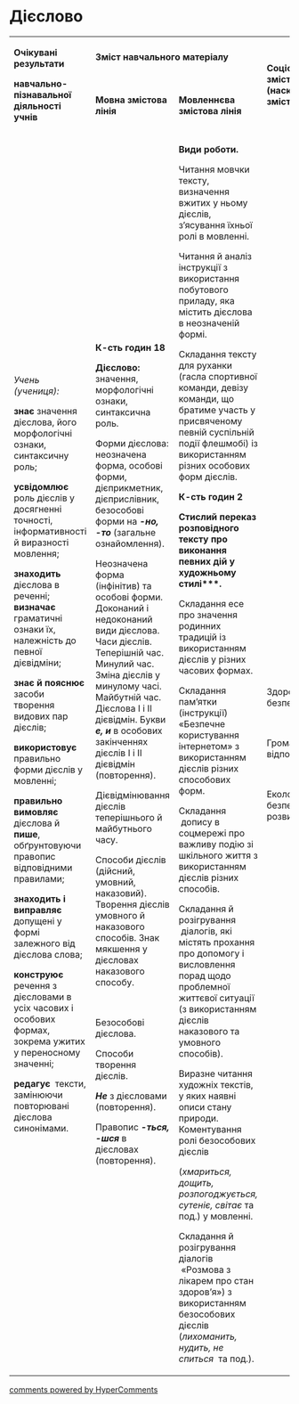 <div id="hypercomments_widget" class="js-hypercomments-widget invisible"></div>

# Дієслово


<table>
<tbody>
<tr>
<td rowspan="2">
<p><strong>Очікувані результати</strong></p>
<p><strong>навчально-пізнавальної діяльності учнів</strong></p>
</td>
<td colspan="2">
<p><strong>Зміст навчального матеріалу</strong></p>
</td>
<td rowspan="2">
<p><strong>Соціокультурна змістова лінія (наскрізні змістові лінії)</strong></p>
</td>
<td rowspan="2">
<p><strong>Діяльнісна змістова лінія (компетентності)</strong></p>
</td>
</tr>
<tr>
<td>
<p><strong>Мовна змістова лінія &nbsp;</strong></p>
</td>
<td>
<p><strong>Мовленнєва змістова лінія </strong></p>
</td>
</tr>
<tr>
<td>
<p><em><span>Учень (учениця):</span></em></p>
<p><strong>знає</strong><span> значення дієслова, його морфологічні ознаки, синтаксичну роль; </span><strong>&nbsp;</strong></p>
<p><strong>усвідомлює</strong><span> роль дієслів у досягненні точності, інформативності й виразності мовлення;</span></p>
<p><strong>знаходить </strong><span>дієслова в реченні;</span><strong> визначає </strong><span>граматичні ознаки їх, належність до певної дієвідміни; </span></p>
<p><strong>знає й пояснює </strong><span>засоби творення видових пар дієслів; </span></p>
<p><strong>використовує </strong><span>правильно форми дієслів у мовленні; </span></p>
<p><strong>правильно вимовляє </strong><span>дієслова й </span><strong>пише</strong><span>, обґрунтовуючи правопис відповідними правилами;</span></p>
<p><strong>знаходить і виправляє </strong><span>допущені у формі залежного від дієслова слова;</span></p>
<p><strong>конструює </strong><span>речення з дієсловами в усіх часових і особових формах, зокрема ужитих у переносному значенні; </span></p>
<p><strong>редагує </strong><span>&nbsp;тексти, замінюючи повторювані дієслова синонімами.</span></p>
</td>
<td>
<p><strong>К-сть годин 18</strong></p>
<p><strong>Дієслово:</strong><span> значення, морфологічні ознаки, синтаксична роль.</span></p>
<p><span>Форми дієслова: неозначена форма, особові форми, дієприкметник, дієприслівник, безособові форми на </span><strong><em>-но, -то</em></strong> <span>(загальне ознайомлення).</span></p>
<p><span>Неозначена форма (інфінітив) та особові форми. Доконаний і недоконаний види дієслова. Часи дієслів. Теперішній час. Минулий час. Зміна дієслів у минулому часі. Майбутній час. Дієслова І і ІІ дієвідмін. Букви </span><strong><em>е, и</em></strong> <span>в особових закінченнях дієслів I і II дієвідмін (повторення).</span></p>
<p><span>Дієвідмінювання дієслів теперішнього й майбутнього часу. </span></p>
<p><span>Способи дієслів (дійсний, умовний, наказовий). Творення дієслів умовного й наказового способів. Знак мякшення</span> <span>у дієсловах наказового способу.</span></p>
<br />
<p><span>Безособові дієслова.</span></p>
<p><span>Способи творення дієслів.</span></p>
<p><strong><em>Не</em></strong> <span>з дієсловами (повторення).</span></p>
<p><span>Правопис </span><strong><em>-ться, -шся</em></strong> <span>в дієсловах (повторення). </span></p>
</td>
<td>
<p><strong>Види роботи. </strong></p>
<p><span>Читання мовчки тексту, визначення вжитих у ньому дієслів, з&rsquo;ясування їхньої ролі в мовленні.</span></p>
<p><span>Читання й аналіз інструкції з використання побутового приладу, яка містить дієслова в неозначеній формі. </span></p>
<p><span>Складання тексту для руханки (гасла спортивної команди, девізу команди, що братиме участь у присвяченому певній суспільній події флешмобі) із використанням різних особових форм дієслів.</span></p>
<p><strong>К-сть годин 2</strong></p>
<p><strong>Стислий переказ розповідного тексту про виконання певних дій у художньому стилі***.</strong></p>
<p><span>Складання есе про значення родинних традицій із використанням дієслів у різних часових формах.</span></p>
<p><span>Складання пам&rsquo;ятки (інструкції) &laquo;Безпечне користування інтернетом&raquo; з використанням дієслів різних способових форм.</span></p>
<p><span>Складання &nbsp;допису в соцмережі про важливу подію зі шкільного життя з використанням дієслів різних способів. </span></p>
<p><span>Складання й розігрування &nbsp;діалогів, які містять прохання про допомогу і висловлення порад щодо проблемної життєвої ситуації (з використанням дієслів наказового та умовного способів).</span></p>
<p><span>Виразне читання художніх текстів, у яких наявні описи стану природи. Коментування ролі безособових дієслів </span></p>
<p><span>(</span><em><span>хмариться, дощить,</span></em> <em><span>розпогоджується, сутеніє, світає</span></em><span> та под.) у мовленні. </span></p>
<p><span>Складання й розігрування діалогів &nbsp;&laquo;Розмова з лікарем про стан здоров&rsquo;я&raquo;) з використанням безособових дієслів (</span><em><span>лихоманить, нудить, не спиться </span></em><span>&nbsp;та под.).</span></p>
</td>
<td>
<p><span>Здоров&rsquo;я і безпека </span></p>
<br />
<p><span>Громадянська відповідальність </span></p>
<br />
<p><span>Екологічна безпека і сталий розвиток </span></p>
</td>
<td>
<p><strong>СДМ</strong></p>
<p><strong>СГК</strong></p>
<p><strong>ЗКК</strong></p>
<p><strong>УВВЖ</strong></p>
<p><strong>КПНТ</strong></p>
<p><strong>ЗЗК</strong></p>
<p><strong>ІКК</strong></p>
</td>
</tr>
</tbody>
</table>


<div class="js-hypercomments-container">
<a href="http://hypercomments.com" class="hc-link" title="comments widget">comments powered by HyperComments</a>
</div>